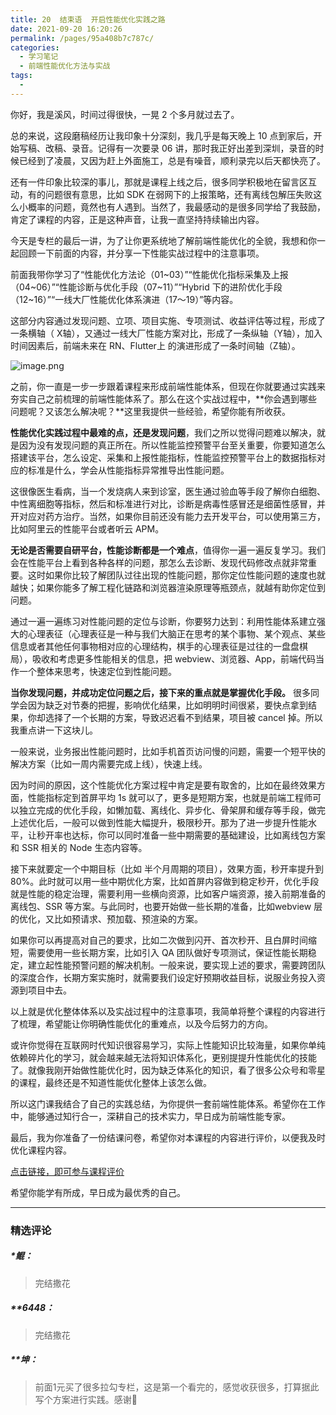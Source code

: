 ```yaml
---
title: 20  结束语  开启性能优化实践之路
date: 2021-09-20 16:20:26
permalink: /pages/95a408b7c787c/
categories:
  - 学习笔记
  - 前端性能优化方法与实战
tags:
  - 
---
```

<p data-nodeid="3492">你好，我是溪风，时间过得很快，一晃 2 个多月就过去了。</p>
<p data-nodeid="3493">总的来说，这段磨稿经历让我印象十分深刻，我几乎是每天晚上 10 点到家后，开始写稿、改稿、录音。记得有一次要录 06 讲，那时我正好出差到深圳，录音的时候已经到了凌晨，又因为赶上外面施工，总是有噪音，顺利录完以后天都快亮了。</p>
<p data-nodeid="3494">还有一件印象比较深的事儿，那就是课程上线之后，很多同学积极地在留言区互动，有的问题很有意思，比如 SDK 在弱网下的上报策略，还有离线包解压失败这么小概率的问题，竟然也有人遇到。当然了，我最感动的是很多同学给了我鼓励，肯定了课程的内容，正是这种声音，让我一直坚持持续输出内容。</p>
<p data-nodeid="3495">今天是专栏的最后一讲，为了让你更系统地了解前端性能优化的全貌，我想和你一起回顾一下前面的内容，并分享一下性能实战过程中的注意事项。</p>
<p data-nodeid="3496">前面我带你学习了“性能优化方法论（01~03）”“性能优化指标采集及上报（04~06）”“性能诊断与优化手段（07~11）”“Hybrid 下的进阶优化手段（12~16）”“一线大厂性能优化体系演进（17～19）”等内容。</p>
<p data-nodeid="3497">这部分内容通过发现问题、立项、项目实施、专项测试、收益评估等过程，形成了一条横轴（ X轴），又通过一线大厂性能方案对比，形成了一条纵轴（Y轴），加入时间因素后，前端未来在 RN、Flutter上 的演进形成了一条时间轴（Z轴）。</p>
<p data-nodeid="3708" class=""><img src="https://s0.lgstatic.com/i/image6/M00/3B/EE/Cgp9HWCHssKAdlx3AABDN8UOHr4585.png" alt="image.png" data-nodeid="3711"></p>

<p data-nodeid="3499">之前，你一直是一步一步跟着课程来形成前端性能体系，但现在你就要通过实践来夯实自己之前梳理的前端性能体系了。那么在这个实战过程中，**你会遇到哪些问题呢？又该怎么解决呢？**这里我提供一些经验，希望你能有所收获。</p>
<p data-nodeid="3500"><strong data-nodeid="3541">性能优化实践过程中最难的点，还是发现问题</strong>，我们之所以觉得问题难以解决，就是因为没有发现问题的真正所在。所以性能监控预警平台至关重要，你要知道怎么搭建该平台，怎么设定、采集和上报性能指标，性能监控预警平台上的数据指标对应的标准是什么，学会从性能指标异常推导出性能问题。</p>
<p data-nodeid="3501">这很像医生看病，当一个发烧病人来到诊室，医生通过验血等手段了解你白细胞、中性离细胞等指标，然后和标准进行对比，诊断是病毒性感冒还是细菌性感冒，并开对应对药方治疗。当然，如果你目前还没有能力去开发平台，可以使用第三方，比如阿里云的性能平台或者听云 APM。</p>
<p data-nodeid="4008" class=""><strong data-nodeid="4013">无论是否需要自研平台，性能诊断都是一个难点</strong>，值得你一遍一遍反复学习。我们会在性能平台上看到各种各样的问题，那怎么去诊断、发现代码修改点就非常重要。这时如果你比较了解团队过往出现的性能问题，那你定位性能问题的速度也就越快；如果你能多了解工程化链路和浏览器渲染原理等瓶颈点，就越有助你定位到问题。</p>


<p data-nodeid="3503">通过一遍一遍练习对性能问题的定位与诊断，你要努力达到：利用性能体系建立强大的心理表征（心理表征是一种与我们大脑正在思考的某个事物、某个观点、某些信息或者其他任何事物相对应的心理结构，棋手的心理表征是过往的一盘盘棋局），吸收和考虑更多性能相关的信息，把 webview、浏览器、App，前端代码当作一个整体来思考，快速定位到性能问题。</p>
<p data-nodeid="4160" class="te-preview-highlight"><strong data-nodeid="4165">当你发现问题，并成功定位问题之后，接下来的重点就是掌握优化手段。</strong> 很多同学会因为缺乏对节奏的把握，影响优化结果，比如明明时间很紧，要快点拿到结果，你却选择了一个长期的方案，导致迟迟看不到结果，项目被 cancel 掉。所以我重点讲一下这块儿。</p>

<p data-nodeid="3505">一般来说，业务报出性能问题时，比如手机首页访问慢的问题，需要一个短平快的解决方案（比如一周内需要完成上线），快速上线。</p>
<p data-nodeid="3506">因为时间的原因，这个性能优化方案过程中肯定是要有取舍的，比如在最终效果方面，性能指标定到首屏平均 1s 就可以了，更多是短期方案，也就是前端工程师可以独立完成的优化手段，如懒加载、离线化、异步化、骨架屏和缓存等手段，做完上述优化后，一般可以做到性能大幅提升，极限秒开。那为了进一步提升性能水平，让秒开率也达标，你可以同时准备一些中期需要的基础建设，比如离线包方案和 SSR 相关的 Node 生态内容等。</p>
<p data-nodeid="3507">接下来就要定一个中期目标（比如 半个月周期的项目），效果方面，秒开率提升到 80%。此时就可以用一些中期优化方案，比如首屏内容做到稳定秒开，优化手段就是性能的稳定治理，需要利用一些横向资源，比如客户端资源，接入前期准备的离线包、SSR 等方案。与此同时，也要开始做一些长期的准备，比如webview 层的优化，又比如预请求、预加载、预渲染的方案。</p>
<p data-nodeid="3508">如果你可以再提高对自己的要求，比如二次做到闪开、首次秒开、且白屏时间缩短，需要使用一些长期方案，比如引入 QA 团队做好专项测试，保证性能长期稳定，建立起性能预警问题的解决机制。一般来说，要实现上述的要求，需要跨团队的深度合作，长期方案实施时，就需要我们设定好预期收益目标，说服业务投入资源到项目中去。</p>
<p data-nodeid="3509">以上就是优化整体体系以及实战过程中的注意事项，我简单将整个课程的内容进行了梳理，希望能让你明确性能优化的重难点，以及今后努力的方向。</p>
<p data-nodeid="3510">或许你觉得在互联网时代知识很容易学习，实际上性能知识比较海量，如果你单纯依赖碎片化的学习，就会越来越无法将知识体系化，更别提提升性能优化的技能了。就像我刚开始做性能优化时，因为缺乏体系化的知识，看了很多公众号和零星的课程，最终还是不知道性能优化整体上该怎么做。</p>
<p data-nodeid="3511">所以这门课我结合了自己的实践总结，为你提供一套前端性能体系。希望你在工作中，能够通过知行合一，深耕自己的技术实力，早日成为前端性能专家。</p>
<p data-nodeid="3512">最后，我为你准备了一份结课问卷，希望你对本课程的内容进行评价，以便我及时优化课程内容。</p>
<p data-nodeid="3513"><a href="https://wj.qq.com/s2/8373266/bb7e?fileGuid=xxQTRXtVcqtHK6j8" data-nodeid="3562">点击链接，即可参与课程评价</a></p>
<p data-nodeid="3514">希望你能学有所成，早日成为最优秀的自己。</p>

---

### 精选评论

##### *鲲：
> 完结撒花

##### **6448：
> 完结撒花

##### **坤：
> 前面1元买了很多拉勾专栏，这是第一个看完的，感觉收获很多，打算据此写个方案进行实践。感谢🙏

